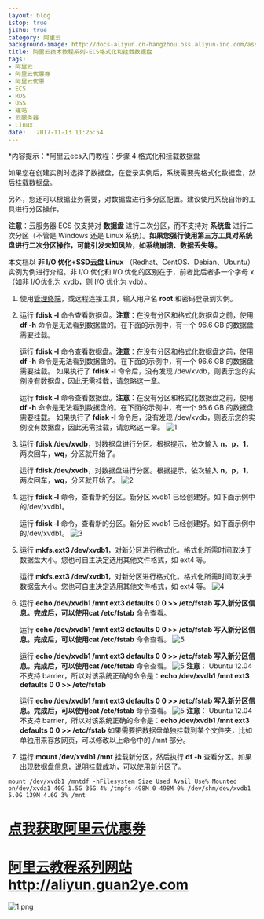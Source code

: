 ```yaml
---
layout: blog
istop: true
jishu: true
category: 阿里云
background-image: http://docs-aliyun.cn-hangzhou.oss.aliyun-inc.com/assets/attach/25426/cn_zh/1462846465113/1.jpg
title: 阿里云技术教程系列-ECS格式化和挂载数据盘
tags:
- 阿里云
- 阿里云优惠券
- 阿里云优惠
- ECS
- RDS
- OSS
- 建站
- 云服务器
- Linux
date:   2017-11-13 11:25:54
---
```


*内容提示：*阿里云ecs入门教程：步骤 4 格式化和挂载数据盘

如果您在创建实例时选择了数据盘，在登录实例后，系统需要先格式化数据盘，然后挂载数据盘。

另外，您还可以根据业务需要，对数据盘进行多分区配置。建议使用系统自带的工具进行分区操作。

**注意**：云服务器 ECS 仅支持对 **数据盘** 进行二次分区，而不支持对 **系统盘** 进行二次分区（不管是 Windows 还是 Linux 系统）。**如果您强行使用第三方工具对系统盘进行二次分区操作，可能引发未知风险，如系统崩溃、数据丢失等。**

本文档以 **非 I/O 优化+SSD云盘 Linux** （Redhat、CentOS、Debian、Ubuntu）实例为例进行介绍。非 I/O 优化和 I/O 优化的区别在于，前者比后者多一个字母 x （如非 I/O优化为 xvdb，则 I/O 优化为 vdb）。

1. 使用[管理终端](https://s.click.taobao.com/t?e=m%3D2%26s%3D7opLrrLkCQ0cQipKwQzePCperVdZeJviEViQ0P1Vf2kguMN8XjClAh8mFk2Td9KTiZg2RdazKPnzxEoJL0DKJsQtgEcfFH9gI0TZQz5jy68Rlnr1lUEaxxmIkXBqRClNTcEU%2BDykfuSM%2BhtH71aX6oH%2BnZs1ngPHjUFEF%2F7iXeZbmmsujxxDvKtl1cg%2FpmpUSE7fXizY2RSsaxk4Woq6QEWbo0ZyKcLixiXvDf8DaRs%3D)，或远程连接工具，输入用户名 **root** 和密码登录到实例。

2. 运行 **fdisk -l** 命令查看数据盘。**注意**：在没有分区和格式化数据盘之前，使用 **df -h** 命令是无法看到数据盘的。在下面的示例中，有一个 96.6 GB 的数据盘需要挂载。

   运行 **fdisk -l** 命令查看数据盘。**注意**：在没有分区和格式化数据盘之前，使用 **df -h** 命令是无法看到数据盘的。在下面的示例中，有一个 96.6 GB 的数据盘需要挂载。
   如果执行了 **fdisk -l** 命令后，没有发现 /dev/xvdb，则表示您的实例没有数据盘，因此无需挂载，请忽略这一章。

   运行 **fdisk -l** 命令查看数据盘。**注意**：在没有分区和格式化数据盘之前，使用 **df -h** 命令是无法看到数据盘的。在下面的示例中，有一个 96.6 GB 的数据盘需要挂载。
   如果执行了 **fdisk -l** 命令后，没有发现 /dev/xvdb，则表示您的实例没有数据盘，因此无需挂载，请忽略这一章。
   ![1](http://docs-aliyun.cn-hangzhou.oss.aliyun-inc.com/assets/attach/25426/cn_zh/1462846465113/1.jpg)

3. 运行 **fdisk /dev/xvdb**，对数据盘进行分区。根据提示，依次输入 **n**，**p**，**1**，两次回车，**wq**，分区就开始了。

   运行 **fdisk /dev/xvdb**，对数据盘进行分区。根据提示，依次输入 **n**，**p**，**1**，两次回车，**wq**，分区就开始了。
   ![2](http://docs-aliyun.cn-hangzhou.oss.aliyun-inc.com/assets/attach/25426/cn_zh/1462846584705/2.jpg)

4. 运行 **fdisk -l** 命令，查看新的分区。新分区 xvdb1 已经创建好。如下面示例中的/dev/xvdb1。

   运行 **fdisk -l** 命令，查看新的分区。新分区 xvdb1 已经创建好。如下面示例中的/dev/xvdb1。
   ![3](http://docs-aliyun.cn-hangzhou.oss.aliyun-inc.com/assets/attach/25426/cn_zh/1462846693542/3.jpg)

5. 运行 **mkfs.ext3 /dev/xvdb1**，对新分区进行格式化。格式化所需时间取决于数据盘大小。您也可自主决定选用其他文件格式，如 ext4 等。

   运行 **mkfs.ext3 /dev/xvdb1**，对新分区进行格式化。格式化所需时间取决于数据盘大小。您也可自主决定选用其他文件格式，如 ext4 等。
   ![4](http://docs-aliyun.cn-hangzhou.oss.aliyun-inc.com/assets/attach/25426/cn_zh/1462846760502/4.jpg)

6. 运行 **echo /dev/xvdb1 /mnt ext3 defaults 0 0 >> /etc/fstab **写入新分区信息。完成后，可以使用**cat /etc/fstab** 命令查看。

   运行 **echo /dev/xvdb1 /mnt ext3 defaults 0 0 >> /etc/fstab **写入新分区信息。完成后，可以使用**cat /etc/fstab** 命令查看。
   ![5](http://docs-aliyun.cn-hangzhou.oss.aliyun-inc.com/assets/attach/25426/cn_zh/1462846921932/5.jpg)

   运行 **echo /dev/xvdb1 /mnt ext3 defaults 0 0 >> /etc/fstab **写入新分区信息。完成后，可以使用**cat /etc/fstab** 命令查看。
   ![5](http://docs-aliyun.cn-hangzhou.oss.aliyun-inc.com/assets/attach/25426/cn_zh/1462846921932/5.jpg)
   **注意**： Ubuntu 12.04 不支持 barrier，所以对该系统正确的命令是：**echo /dev/xvdb1 /mnt ext3 defaults 0 0 >> /etc/fstab**

   运行 **echo /dev/xvdb1 /mnt ext3 defaults 0 0 >> /etc/fstab **写入新分区信息。完成后，可以使用**cat /etc/fstab** 命令查看。
   ![5](http://docs-aliyun.cn-hangzhou.oss.aliyun-inc.com/assets/attach/25426/cn_zh/1462846921932/5.jpg)
   **注意**： Ubuntu 12.04 不支持 barrier，所以对该系统正确的命令是：**echo /dev/xvdb1 /mnt ext3 defaults 0 0 >> /etc/fstab**
   如果需要把数据盘单独挂载到某个文件夹，比如单独用来存放网页，可以修改以上命令中的 /mnt 部分。

7. 运行 **mount /dev/xvdb1 /mnt** 挂载新分区，然后执行 **df -h** 查看分区。如果出现数据盘信息，说明挂载成功，可以使用新分区了。

`mount /dev/xvdb1 /mntdf -hFilesystem Size Used Avail Use% Mounted on/dev/xvda1 40G 1.5G 36G 4% /tmpfs 498M 0 498M 0% /dev/shm/dev/xvdb1 5.0G 139M 4.6G 3% /mnt`

# **[点我获取阿里云优惠券](https://promotion.aliyun.com/ntms/act/ambassador/sharetouser.html?userCode=vf2b5zld&utm_source=vf2b5zld)**


# **[阿里云教程系列网站http://aliyun.guan2ye.com](http://aliyun.guan2ye.com)**
![1.png](http://upload-images.jianshu.io/upload_images/2830896-5b23cf095c19945d.png?imageMogr2/auto-orient/strip%7CimageView2/2/w/1240)


